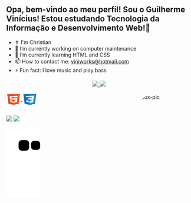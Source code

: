 ## Opa, bem-vindo ao meu perfil! Sou o Guilherme Vinícius! Estou estudando Tecnologia da Informação e Desenvolvimento Web!👋

- ✝ I'm Christian
- 🔭 I’m currently working on computer maintenance
- 🌱 I’m currently learning HTML and CSS
- 📫 How to contact me: viniworks@hotmail.com
- ⚡ Fun fact: I love music and play bass

<div align="center">
  <a href="https://github.com/guiviniciuss">
  <img height="150em" src="https://github-readme-stats.vercel.app/api?username=guiviniciuss&show_icons=true&theme=kacho_ga&include_all_commits=true&count_private=true"/>
  <img height="150em" src="https://github-readme-stats.vercel.app/api/top-langs/?username=guiviniciuss&layout=compact&langs_count=7&theme=kacho_ga"/>
</div>
<div style="display: inline_block"><br>
  <img align="center" alt="gui-HTML" height="30" width="40" src="https://raw.githubusercontent.com/devicons/devicon/master/icons/html5/html5-original.svg">
  <img align="center" alt="gui-CSS" height="30" width="40" src="https://raw.githubusercontent.com/devicons/devicon/master/icons/css3/css3-original.svg">
  <img align="right" alt="fox-pic" height="150" width="150" style="border-radius:50px;" src="">
  
</div>
  
  ##
  
<div>
  <a href="https://instagram.com/guivinicius__" target="_blank"><img src="https://img.shields.io/badge/-Instagram-%23E4405F?style=for-the-badge&logo=instagram&logoColor=white" target="_blank"></a>
  <a href="https://www.linkedin.com/in/rafaella-ballerini-45875016a" target="_blank"><img src="https://img.shields.io/badge/-LinkedIn-%230077B5?style=for-the-badge&logo=linkedin&logoColor=white" target="_blank"></a>
  
  ![Snake animation](https://github.com/guiviniciuss/guiviniciuss/blob/output/github-contribution-grid-snake.svg)
  
</div>
